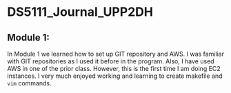 # DS5111_Journal_UPP2DH

## Module 1:
In Module 1 we learned how to set up GIT repository and AWS. I was familiar with GIT repositories as I used it before in the program. Also, I have used AWS in one of the prior class. However, this is the first time I am doing EC2 instances. I very much enjoyed working and learning to create makefile and `vim` commands. 
